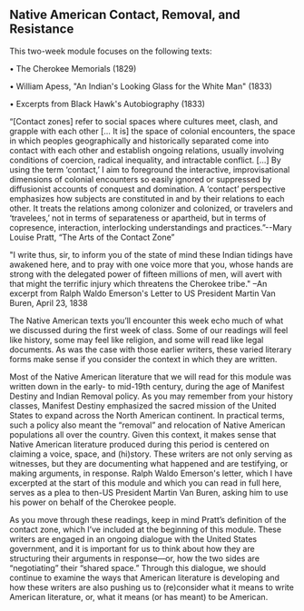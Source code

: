 ## Native American Contact, Removal, and Resistance

This two-week module focuses on the following texts:

•	The Cherokee Memorials (1829)

•	William Apess, "An Indian's Looking Glass for the White Man" (1833)

•	Excerpts from Black Hawk's Autobiography (1833)

“[Contact zones] refer to social spaces where cultures meet, clash, and grapple with each other  [… It is] the space of colonial encounters, the space in which peoples geographically and historically separated come into contact with each other and establish ongoing relations, usually involving conditions of coercion, radical inequality, and intractable conflict. […]  By using the term ‘contact,’ I aim to foreground the interactive, improvisational dimensions of colonial encounters so easily ignored or suppressed by diffusionist accounts of conquest and domination. A ‘contact’ perspective emphasizes how subjects are constituted in and by their relations to each other. It treats the relations among colonizer and colonized, or travelers and ‘travelees,’ not in terms of separateness or apartheid, but in terms of copresence, interaction, interlocking understandings and practices.”--Mary Louise Pratt, “The Arts of the Contact Zone”

"I write thus, sir, to inform you of the state of mind these Indian tidings have awakened here, and to pray with one voice more that you, whose hands are strong with the delegated power of fifteen millions of men, will avert with that might the terrific injury which threatens the Cherokee tribe." –An excerpt from Ralph Waldo Emerson's Letter to US President Martin Van Buren, April 23, 1838

The Native American texts you’ll encounter this week echo much of what we discussed during the first week of class. Some of our readings will feel like history, some may feel like religion, and some will read like legal documents. As was the case with those earlier writers, these varied literary forms make sense if you consider the context in which they are written.

Most of the Native American literature that we will read for this module was written down in the early- to mid-19th century, during the age of Manifest Destiny and Indian Removal policy.  As you may remember from your history classes, Manifest Destiny emphasized the sacred mission of the United States to expand across the North American continent.  In practical terms, such a policy also meant the “removal” and relocation of Native American populations all over the country. Given this context, it makes sense that Native American literature produced during this period is centered on claiming a voice, space, and (hi)story. These writers are not only serving as witnesses, but they are documenting what happened and are testifying, or making arguments, in response. Ralph Waldo Emerson's letter, which I have excerpted at the start of this module and which you can read in full here, serves as a plea to then-US President Martin Van Buren, asking him to use his power on behalf of the Cherokee people.

As you move through these readings, keep in mind Pratt’s definition of the contact zone, which I’ve included at the beginning of this module. These writers are engaged in an ongoing dialogue with the United States government, and it is important for us to think about how they are structuring their arguments in response—or, how the two sides are “negotiating” their “shared space.” Through this dialogue, we should continue to examine the ways that American literature is developing and how these writers are also pushing us to (re)consider what it means to write American literature, or, what it means (or has meant) to be American.
